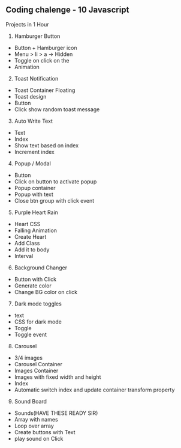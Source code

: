 ## Coding chalenge - 10 Javascript

Projects in 1 Hour

1. Hamburger Button

- Button + Hamburger icon
- Menu > li > a -> Hidden
- Toggle on click on the
- Animation

2. Toast Notification

- Toast Container Floating
- Toast design
- Button
- Click show random toast message

3. Auto Write Text

- Text
- Index
- Show text based on index
- Increment index

4. Popup / Modal

- Button
- Click on button to activate popup
- Popup container
- Popup with text
- Close btn group with click event

5. Purple Heart Rain

- Heart CSS
- Falling Animation
- Create Heart
- Add Class
- Add it to body
- Interval

6. Background Changer

- Button with Click
- Generate color
- Change BG color on click

7. Dark mode toggles

- text
- CSS for dark mode
- Toggle
- Toggle event

8. Carousel

- 3/4 images
- Carousel Container
- Images Container
- Images with fixed width and height
- Index
- Automatic switch index and update container transform property

9. Sound Board

- Sounds(HAVE THESE READY SIR)
- Array with names
- Loop over array
- Create buttons with Text
- play sound on Click

